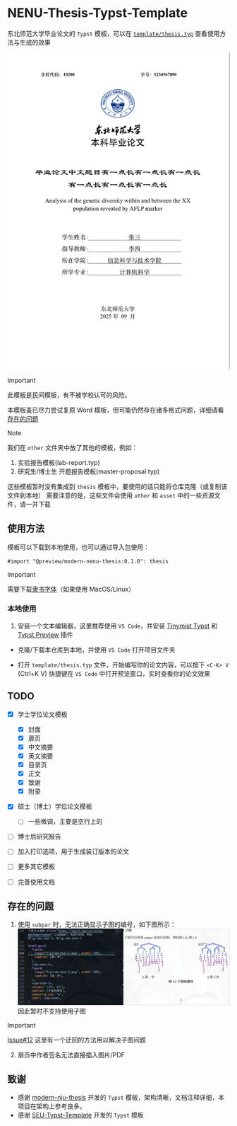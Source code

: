 # NENU-Thesis-Typst-Template

东北师范大学毕业论文的 `Typst` 模板，可以在 [`template/thesis.typ`](./template/thesis.typ) 查看使用方法与生成的效果

![Editor](./images/editor.png)

> [!IMPORTANT]
> 此模板是民间模板，有不被学校认可的风险。
>
> 本模板虽已尽力尝试复原 Word 模板，但可能仍然存在诸多格式问题，详细请看[存在的问题](#存在的问题)

> [!NOTE]
> 我们在 `other` 文件夹中放了其他的模板，例如：
> 
> 1. 实验报告模板(lab-report.typ)
> 2. 研究生/博士生 开题报告模板(master-proposal.typ)
> 
> 这些模板暂时没有集成到 `thesis` 模板中，要使用的话只能将仓库克隆（或复制该文件到本地）
> 需要注意的是，这些文件会使用 `other` 和 `asset` 中的一些资源文件，请一并下载

## 使用方法

模板可以下载到本地使用，也可以通过导入包使用：

```typ
#import "@preview/modern-nenu-thesis:0.1.0": thesis
```

> [!IMPORTANT]
> 需要下载[隶书字体](https://github.com/dolbydu/font/blob/master/unicode/Lisu.TTF)（如果使用 MacOS/Linux）

### 本地使用

1. 安装一个文本编辑器，这里推荐使用 `VS Code`，并安装 [Tinymist Typst](https://github.com/Myriad-Dreamin/tinymist) 和 [Typst Preview](https://github.com/Enter-tainer/typst-preview) 插件

- 克隆/下载本仓库到本地，并使用 `VS Code` 打开项目文件夹

- 打开 `template/thesis.typ` 文件，开始编写你的论文内容，可以按下 `<C-K> V` (Ctrl+K V) 快捷键在 `VS Code` 中打开预览窗口，实时查看你的论文效果

## TODO

- [x] 学士学位论文模板
    - [x] 封面
    - [x] 扉页
    - [x] 中文摘要
    - [x] 英文摘要
    - [x] 目录页
    - [x] 正文
    - [x] 致谢
    - [x] 附录

- [x] 硕士（博士）学位论文模板
    - [ ] 一些微调，主要是空行上的

- [ ] 博士后研究报告

- [ ] 加入打印选项，用于生成装订版本的论文

- [ ] 更多其它模板

- [ ] 完善使用文档

## 存在的问题

1. 使用 `subpar` 时，无法正确显示子图的编号，如下图所示：
![subfigure-error](images/subfigure-error.png)
因此暂时不支持使用子图

> [!IMPORTANT]
> 
> [Issue#12](https://github.com/RubixDev/typst-i-figured/issues/12) 这里有一个迂回的方法用以解决子图问题


2. 扉页中作者签名无法直接插入图片/PDF

## 致谢

- 感谢 [modern-nju-thesis](https://github.com/nju-lug/modern-nju-thesis) 开发的 `Typst` 模板，架构清晰，文档注释详细，本项目在架构上参考良多。
- 感谢 [SEU-Typst-Template](https://github.com/csimide/SEU-Typst-Template/) 开发的 `Typst` 模板
